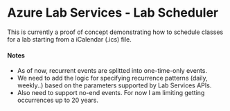 # Azure Lab Services - Lab Scheduler

This is currently a proof of concept demonstrating how to schedule classes for a lab starting from a iCalendar (.ics) file.

#### Notes
- As of now, recurrent events are splitted into one-time-only events.
- We need to add the logic for specifying recurrence patterns (daily, weekly..) based on the parameters supported by Lab Services APIs.
- Also need to support no-end events. For now I am limiting getting occurrences up to 20 years.
